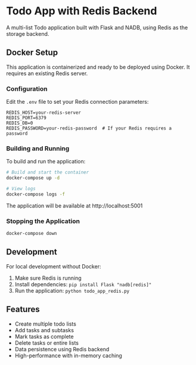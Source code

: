 # Todo App with Redis Backend

A multi-list Todo application built with Flask and NADB, using Redis as the storage backend.

## Docker Setup

This application is containerized and ready to be deployed using Docker. It requires an existing Redis server.

### Configuration

Edit the `.env` file to set your Redis connection parameters:

```
REDIS_HOST=your-redis-server
REDIS_PORT=6379
REDIS_DB=0
REDIS_PASSWORD=your-redis-password  # If your Redis requires a password
```

### Building and Running

To build and run the application:

```bash
# Build and start the container
docker-compose up -d

# View logs
docker-compose logs -f
```

The application will be available at http://localhost:5001

### Stopping the Application

```bash
docker-compose down
```

## Development

For local development without Docker:

1. Make sure Redis is running
2. Install dependencies: `pip install Flask "nadb[redis]"`
3. Run the application: `python todo_app_redis.py`

## Features

- Create multiple todo lists
- Add tasks and subtasks
- Mark tasks as complete
- Delete tasks or entire lists
- Data persistence using Redis backend
- High-performance with in-memory caching 